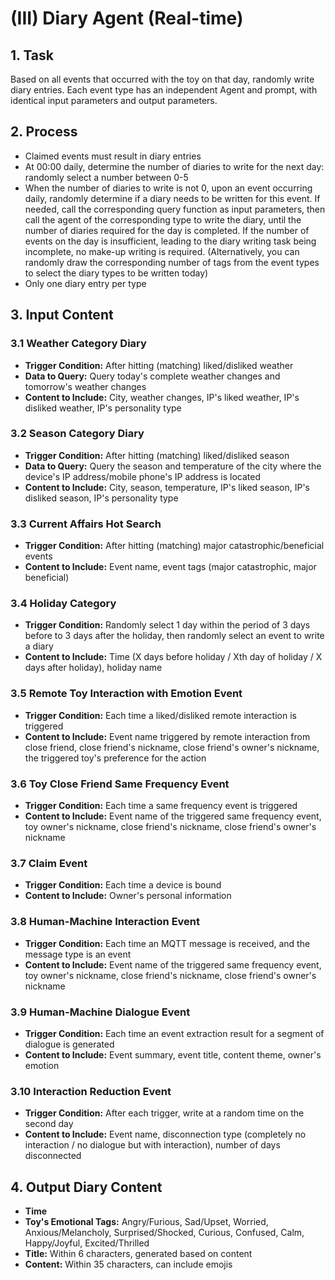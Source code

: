 # (III) Diary Agent (Real-time)

## 1. Task
Based on all events that occurred with the toy on that day, randomly write diary entries. Each event type has an independent Agent and prompt, with identical input parameters and output parameters.

## 2. Process
- Claimed events must result in diary entries
- At 00:00 daily, determine the number of diaries to write for the next day: randomly select a number between 0-5
- When the number of diaries to write is not 0, upon an event occurring daily, randomly determine if a diary needs to be written for this event. If needed, call the corresponding query function as input parameters, then call the agent of the corresponding type to write the diary, until the number of diaries required for the day is completed. If the number of events on the day is insufficient, leading to the diary writing task being incomplete, no make-up writing is required. (Alternatively, you can randomly draw the corresponding number of tags from the event types to select the diary types to be written today)
- Only one diary entry per type

## 3. Input Content

### 3.1 Weather Category Diary
- **Trigger Condition:** After hitting (matching) liked/disliked weather
- **Data to Query:** Query today's complete weather changes and tomorrow's weather changes
- **Content to Include:** City, weather changes, IP's liked weather, IP's disliked weather, IP's personality type

### 3.2 Season Category Diary
- **Trigger Condition:** After hitting (matching) liked/disliked season
- **Data to Query:** Query the season and temperature of the city where the device's IP address/mobile phone's IP address is located
- **Content to Include:** City, season, temperature, IP's liked season, IP's disliked season, IP's personality type

### 3.3 Current Affairs Hot Search
- **Trigger Condition:** After hitting (matching) major catastrophic/beneficial events
- **Content to Include:** Event name, event tags (major catastrophic, major beneficial)

### 3.4 Holiday Category
- **Trigger Condition:** Randomly select 1 day within the period of 3 days before to 3 days after the holiday, then randomly select an event to write a diary
- **Content to Include:** Time (X days before holiday / Xth day of holiday / X days after holiday), holiday name

### 3.5 Remote Toy Interaction with Emotion Event
- **Trigger Condition:** Each time a liked/disliked remote interaction is triggered
- **Content to Include:** Event name triggered by remote interaction from close friend, close friend's nickname, close friend's owner's nickname, the triggered toy's preference for the action

### 3.6 Toy Close Friend Same Frequency Event
- **Trigger Condition:** Each time a same frequency event is triggered
- **Content to Include:** Event name of the triggered same frequency event, toy owner's nickname, close friend's nickname, close friend's owner's nickname

### 3.7 Claim Event
- **Trigger Condition:** Each time a device is bound
- **Content to Include:** Owner's personal information

### 3.8 Human-Machine Interaction Event
- **Trigger Condition:** Each time an MQTT message is received, and the message type is an event
- **Content to Include:** Event name of the triggered same frequency event, toy owner's nickname, close friend's nickname, close friend's owner's nickname

### 3.9 Human-Machine Dialogue Event
- **Trigger Condition:** Each time an event extraction result for a segment of dialogue is generated
- **Content to Include:** Event summary, event title, content theme, owner's emotion

### 3.10 Interaction Reduction Event
- **Trigger Condition:** After each trigger, write at a random time on the second day
- **Content to Include:** Event name, disconnection type (completely no interaction / no dialogue but with interaction), number of days disconnected

## 4. Output Diary Content
- **Time**
- **Toy's Emotional Tags:** Angry/Furious, Sad/Upset, Worried, Anxious/Melancholy, Surprised/Shocked, Curious, Confused, Calm, Happy/Joyful, Excited/Thrilled
- **Title:** Within 6 characters, generated based on content
- **Content:** Within 35 characters, can include emojis
